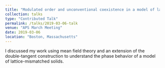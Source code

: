 ```yaml
---
title: "Modulated order and unconventional coexistence in a model of lattice-mismatched solids"
collection: talks
type: "Contributed Talk"
permalink: /talks/2019-03-06-talk
venue: "APS March Meeting"
date: 2019-03-06
location: "Boston, Massachusetts"
---
```


I discussed my work using mean field theory and an extension of the double-tangent construction to understand the phase behavior of a model of lattice-mismatched solids.
